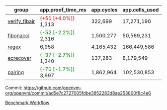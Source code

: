 | group | app.proof_time_ms | app.cycles | app.cells_used | leaf.proof_time_ms | leaf.cycles | leaf.cells_used |
| -- | -- | -- | -- | -- | -- | -- |
| [verify_fibair](https://github.com/openvm-org/openvm/blob/benchmark-results/benchmarks-pr/1844/verify_fibair-ad5e7c2727005fdbe3852283d8ae253800f8c4e6.md) |<span style='color: red'>(+51 [+4.0%])</span> 1,313 |  322,699 |  17,271,190 |- | - | - |
| [fibonacci](https://github.com/openvm-org/openvm/blob/benchmark-results/benchmarks-pr/1844/fibonacci-ad5e7c2727005fdbe3852283d8ae253800f8c4e6.md) |<span style='color: green'>(-52 [-2.2%])</span> 2,316 |  1,500,277 |  50,589,231 |- | - | - |
| [regex](https://github.com/openvm-org/openvm/blob/benchmark-results/benchmarks-pr/1844/regex-ad5e7c2727005fdbe3852283d8ae253800f8c4e6.md) | 6,958 |  4,165,432 |  166,449,586 |- | - | - |
| [ecrecover](https://github.com/openvm-org/openvm/blob/benchmark-results/benchmarks-pr/1844/ecrecover-ad5e7c2727005fdbe3852283d8ae253800f8c4e6.md) |<span style='color: green'>(-37 [-2.7%])</span> 1,340 |  137,283 |  8,179,549 |- | - | - |
| [pairing](https://github.com/openvm-org/openvm/blob/benchmark-results/benchmarks-pr/1844/pairing-ad5e7c2727005fdbe3852283d8ae253800f8c4e6.md) |<span style='color: green'>(-70 [-1.7%])</span> 3,997 |  1,862,964 |  102,530,853 |- | - | - |


Commit: https://github.com/openvm-org/openvm/commit/ad5e7c2727005fdbe3852283d8ae253800f8c4e6

[Benchmark Workflow](https://github.com/openvm-org/openvm/actions/runs/16202861829)
